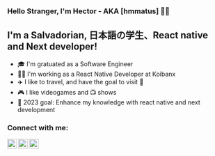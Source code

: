### Hello Stranger, I'm Hector - AKA [hmmatus] 🙋‍♂️

## I'm a Salvadorian, 日本語の学生、React native and Next developer!

- 🎓 I'm gratuated as a Software Engineer
- 🧑‍💼 I'm working as a React Native Developer at Koibanx
- ✈️ I like to travel, and have the goal to visit 🗾
- 🎮 I like videogames and 📺 shows
- 🥅 2023 goal: Enhance my knowledge with react native and next development

### Connect with me:

[<img align="left" alt="hmmatus" width="22px" src="https://cdn.jsdelivr.net/npm/simple-icons@3.12.0/icons/twitter.svg"/>][twitter]
[<img align="left" alt="hmmatus" width="22px" src="https://cdn.jsdelivr.net/npm/simple-icons@3.12.0/icons/linkedin.svg"/>][linkedin]
[<img align="left" alt="hmmatus" width="22px" src="https://cdn.jsdelivr.net/npm/simple-icons@3.12.0/icons/instagram.svg"/>][instagram]


[twitter]: https://twitter.com/HManrique_Matus
[instagram]: https://www.instagram.com/hm_matus/
[linkedin]: https://www.linkedin.com/in/manrique-matus-3478a1175/
